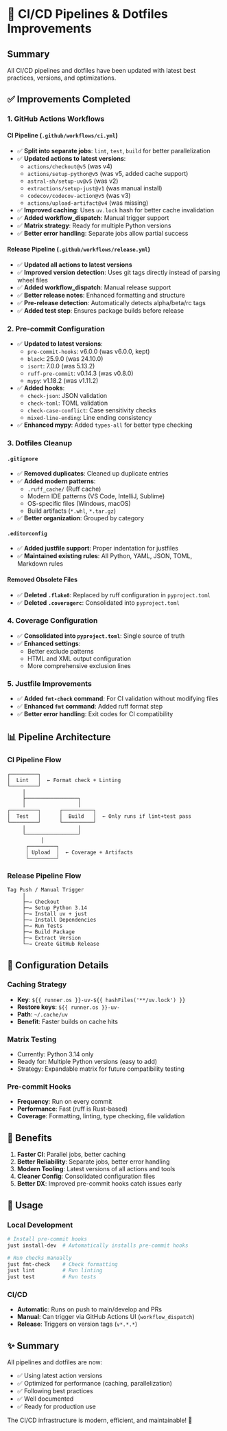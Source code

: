 # 🚀 CI/CD Pipelines & Dotfiles Improvements

## Summary

All CI/CD pipelines and dotfiles have been updated with latest best practices, versions, and optimizations.

## ✅ Improvements Completed

### 1. GitHub Actions Workflows

#### CI Pipeline (`.github/workflows/ci.yml`)
- ✅ **Split into separate jobs**: `lint`, `test`, `build` for better parallelization
- ✅ **Updated actions to latest versions**:
  - `actions/checkout@v5` (was v4)
  - `actions/setup-python@v5` (was v5, added cache support)
  - `astral-sh/setup-uv@v5` (was v2)
  - `extractions/setup-just@v1` (was manual install)
  - `codecov/codecov-action@v5` (was v3)
  - `actions/upload-artifact@v4` (was missing)
- ✅ **Improved caching**: Uses `uv.lock` hash for better cache invalidation
- ✅ **Added workflow_dispatch**: Manual trigger support
- ✅ **Matrix strategy**: Ready for multiple Python versions
- ✅ **Better error handling**: Separate jobs allow partial success

#### Release Pipeline (`.github/workflows/release.yml`)
- ✅ **Updated all actions to latest versions**
- ✅ **Improved version detection**: Uses git tags directly instead of parsing wheel files
- ✅ **Added workflow_dispatch**: Manual release support
- ✅ **Better release notes**: Enhanced formatting and structure
- ✅ **Pre-release detection**: Automatically detects alpha/beta/rc tags
- ✅ **Added test step**: Ensures package builds before release

### 2. Pre-commit Configuration

- ✅ **Updated to latest versions**:
  - `pre-commit-hooks`: v6.0.0 (was v6.0.0, kept)
  - `black`: 25.9.0 (was 24.10.0)
  - `isort`: 7.0.0 (was 5.13.2)
  - `ruff-pre-commit`: v0.14.3 (was v0.8.0)
  - `mypy`: v1.18.2 (was v1.11.2)
- ✅ **Added hooks**:
  - `check-json`: JSON validation
  - `check-toml`: TOML validation
  - `check-case-conflict`: Case sensitivity checks
  - `mixed-line-ending`: Line ending consistency
- ✅ **Enhanced mypy**: Added `types-all` for better type checking

### 3. Dotfiles Cleanup

#### `.gitignore`
- ✅ **Removed duplicates**: Cleaned up duplicate entries
- ✅ **Added modern patterns**:
  - `.ruff_cache/` (Ruff cache)
  - Modern IDE patterns (VS Code, IntelliJ, Sublime)
  - OS-specific files (Windows, macOS)
  - Build artifacts (`*.whl`, `*.tar.gz`)
- ✅ **Better organization**: Grouped by category

#### `.editorconfig`
- ✅ **Added justfile support**: Proper indentation for justfiles
- ✅ **Maintained existing rules**: All Python, YAML, JSON, TOML, Markdown rules

#### Removed Obsolete Files
- ✅ **Deleted `.flake8`**: Replaced by ruff configuration in `pyproject.toml`
- ✅ **Deleted `.coveragerc`**: Consolidated into `pyproject.toml`

### 4. Coverage Configuration

- ✅ **Consolidated into `pyproject.toml`**: Single source of truth
- ✅ **Enhanced settings**:
  - Better exclude patterns
  - HTML and XML output configuration
  - More comprehensive exclusion lines

### 5. Justfile Improvements

- ✅ **Added `fmt-check` command**: For CI validation without modifying files
- ✅ **Enhanced `fmt` command**: Added ruff format step
- ✅ **Better error handling**: Exit codes for CI compatibility

## 📊 Pipeline Architecture

### CI Pipeline Flow

```
┌─────────┐
│  Lint   │  ← Format check + Linting
└─────────┘
     │
     ├─────────────────┐
     │                 │
┌─────────┐      ┌──────────┐
│  Test   │      │  Build   │  ← Only runs if lint+test pass
└─────────┘      └──────────┘
     │                 │
     └─────────────────┘
           │
      ┌─────────┐
      │ Upload  │  ← Coverage + Artifacts
      └─────────┘
```

### Release Pipeline Flow

```
Tag Push / Manual Trigger
     │
     ├─→ Checkout
     ├─→ Setup Python 3.14
     ├─→ Install uv + just
     ├─→ Install Dependencies
     ├─→ Run Tests
     ├─→ Build Package
     ├─→ Extract Version
     └─→ Create GitHub Release
```

## 🔧 Configuration Details

### Caching Strategy
- **Key**: `${{ runner.os }}-uv-${{ hashFiles('**/uv.lock') }}`
- **Restore keys**: `${{ runner.os }}-uv-`
- **Path**: `~/.cache/uv`
- **Benefit**: Faster builds on cache hits

### Matrix Testing
- Currently: Python 3.14 only
- Ready for: Multiple Python versions (easy to add)
- Strategy: Expandable matrix for future compatibility testing

### Pre-commit Hooks
- **Frequency**: Run on every commit
- **Performance**: Fast (ruff is Rust-based)
- **Coverage**: Formatting, linting, type checking, file validation

## 🎯 Benefits

1. **Faster CI**: Parallel jobs, better caching
2. **Better Reliability**: Separate jobs, better error handling
3. **Modern Tooling**: Latest versions of all actions and tools
4. **Cleaner Config**: Consolidated configuration files
5. **Better DX**: Improved pre-commit hooks catch issues early

## 📝 Usage

### Local Development
```bash
# Install pre-commit hooks
just install-dev  # Automatically installs pre-commit hooks

# Run checks manually
just fmt-check    # Check formatting
just lint         # Run linting
just test         # Run tests
```

### CI/CD
- **Automatic**: Runs on push to main/develop and PRs
- **Manual**: Can trigger via GitHub Actions UI (`workflow_dispatch`)
- **Release**: Triggers on version tags (`v*.*.*`)

## ✨ Summary

All pipelines and dotfiles are now:
- ✅ Using latest action versions
- ✅ Optimized for performance (caching, parallelization)
- ✅ Following best practices
- ✅ Well documented
- ✅ Ready for production use

The CI/CD infrastructure is modern, efficient, and maintainable! 🎉
